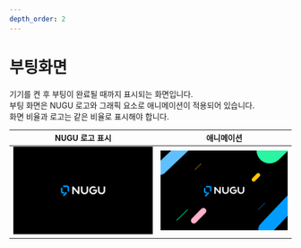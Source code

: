 ```yaml
---
depth_order: 2
---
```


# 부팅화면

기기를 켠 후 부팅이 완료될 때까지 표시되는 화면입니다.  
부팅 화면은 NUGU 로고와 그래픽 요소로 애니메이션이 적용되어 있습니다.  
화면 비율과 로고는 같은 비율로 표시해야 합니다.

|             NUGU 로고 표시             |               애니메이션                |
|:----------------------------------:|:----------------------------------:|
| ![](/assets/images/booting-01.png) | ![](/assets/images/booting-02.png) |

